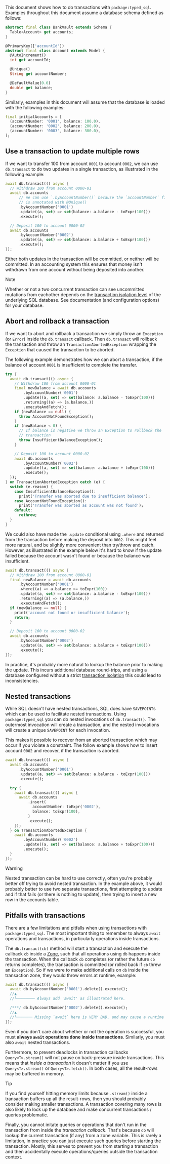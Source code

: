 This document shows how to do transactions with `package:typed_sql`.
Examples throughout this document assume a database schema defined as
follows:

```dart bank_test.dart#schema
abstract final class BankVault extends Schema {
  Table<Account> get accounts;
}

@PrimaryKey(['accountId'])
abstract final class Account extends Model {
  @AutoIncrement()
  int get accountId;

  @Unique()
  String get accountNumber;

  @DefaultValue(0.0)
  double get balance;
}
```

Similarly, examples in this document will assume that the database is loaded
with the following examples:
```dart bank_test.dart#initial-data
final initialAccounts = [
  (accountNumber: '0001', balance: 100.0),
  (accountNumber: '0002', balance: 200.0),
  (accountNumber: '0003', balance: 300.0),
];
```

## Use a transaction to update multiple rows
If we want to transfer 100 from account `0001` to account `0002`, we can use
`db.transact` to do two updates in a single transaction, as illustrated in the
following example:

```dart bank_test.dart#transfer-100
await db.transact(() async {
  // Withdraw 100 from account 0000-01
  await db.accounts
      // We can use `.byAccountNumber()` because the `accountNumber` field
      // is annotated with @Unique()
      .byAccountNumber('0001')
      .update((a, set) => set(balance: a.balance - toExpr(100)))
      .execute();

  // Deposit 100 to account 0000-02
  await db.accounts
      .byAccountNumber('0002')
      .update((a, set) => set(balance: a.balance + toExpr(100)))
      .execute();
});
```

Either both updates in the transaction will be committed, or neither will be
committed. In an accounting system this ensures that money isn't withdrawn from
one account without being deposited into another.

> [!NOTE]
> Whether or not a two concurrent transaction can see uncommitted mutations from
> eachother depends on the [transaction isolation level][1] of the underlying
> SQL database. See documentation (and configuration options) for your database.


## Abort and rollback a transaction
If we want to abort and rollback a transaction we simply throw an `Exception`
(or `Error`) inside the `db.transact` callback. Then `db.transact` will rollback
the transaction and throw an `TransactionAbortedException` wrapping the
`Exception` that caused the transaction to be aborted.

The following example demonstrates how we can abort a transaction, if the
balance of account `0001` is insufficient to complete the transfer.

```dart bank_test.dart#transfer-100-with-rollback
try {
  await db.transact(() async {
    // Withdraw 100 from account 0000-01
    final newBalance = await db.accounts
        .byAccountNumber('0001')
        .update((a, set) => set(balance: a.balance - toExpr(100)))
        .returning((a) => (a.balance,))
        .executeAndFetch();
    if (newBalance == null) {
      throw AccountNotFoundException();
    }
    if (newBalance < 0) {
      // If balance is negative we throw an Exception to rollback the
      // transaction
      throw InsufficientBalanceException();
    }

    // Deposit 100 to account 0000-02
    await db.accounts
        .byAccountNumber('0002')
        .update((a, set) => set(balance: a.balance + toExpr(100)))
        .execute();
  });
} on TransactionAbortedException catch (e) {
  switch (e.reason) {
    case InsufficientBalanceException():
      print('Transfer was aborted due to insufficient balance');
    case AccountNotFoundException():
      print('Transfer was aborted as account was not found');
    default:
      rethrow;
  }
}
```

We could also have made the `.update` conditional using `.where` and returned
from the transaction before making the deposit into `0002`. This might feel
more natural, and be slightly more convenient than try/throw and catch.
However, as illustrated in the example below it's hard to know if the update
failed because the account wasn't found or because the balance was insufficient.

```dart bank_test.dart#transfer-100-with-conditional-update
await db.transact(() async {
  // Withdraw 100 from account 0000-01
  final newBalance = await db.accounts
      .byAccountNumber('0001')
      .where((a) => a.balance >= toExpr(100))
      .update((a, set) => set(balance: a.balance - toExpr(100)))
      .returning((a) => (a.balance,))
      .executeAndFetch();
  if (newBalance == null) {
    print('account not found or insufficient balance');
    return;
  }

  // Deposit 100 to account 0000-02
  await db.accounts
      .byAccountNumber('0002')
      .update((a, set) => set(balance: a.balance + toExpr(100)))
      .execute();
});
```

In practice, it's probably more natural to lookup the balance prior to making
the update. This incurs additional database round-trips, and using a database
configured without a strict [transaction isolation][1] this could lead to
inconsistencies.


## Nested transactions
While SQL doesn't have nested transactions, SQL does have `SAVEPOINT`s which can
be used to facilitate nested transactions. Using `package:typed_sql` you can do
nested invocations of `db.transact()`. The outermost invocation will create a
transaction, and the nested invocations will create a unique `SAVEPOINT`
for each invocation.

This makes it possible to recover from an aborted transaction which may occur if
you violate a constraint. The follow example shows how to insert account `0002`
and recover, if the transaction is aborted.

```dart bank_test.dart#insert-or-update-using-nested-transaction
await db.transact(() async {
  await db.accounts
      .byAccountNumber('0001')
      .update((a, set) => set(balance: a.balance - toExpr(100)))
      .execute();

  try {
    await db.transact(() async {
      await db.accounts
          .insert(
            accountNumber: toExpr('0002'),
            balance: toExpr(100),
          )
          .execute();
    });
  } on TransactionAbortedException {
    await db.accounts
        .byAccountNumber('0002')
        .update((a, set) => set(balance: a.balance + toExpr(100)))
        .execute();
  }
});
```

> [!WARNING]
> Nested transaction can be hard to use correctly, often you're probably better
> off trying to avoid nested transaction. In the example above, it would
> probably better to use two separate transactions, first attempting to update
> and if that fails (or there is nothing to update), then trying to insert a
> new row in the accounts table.


## Pitfalls with transactions
There are a few limitations and pitfalls when using transactions with
`package:typed_sql`. The most important thing to remember to always `await`
operations and transactions, in particularly operations inside transactions.

The `db.transact(cb)` method will start a transaction and execute the callback
`cb` inside a [Zone], such that all operations using `db` happens inside the
transaction. When the callback `cb` completes (or rather the future `cb`
returns completes), the transaction is committed (or rolled back if `cb`
threw an `Exception`). So if we were to make additional calls on `db` inside the
transaction zone, they would throw errors at runtime, example:

```dart
await db.transact(() async {
  await db.byAccountNumber('0001').delete().execute();
  //▲
  //└──────── Always add 'await' as illustrated here.

  /***/ db.byAccountNumber('0002').delete().execute();
  //▲
  //└─────── Missing `await` here is VERY BAD, and may cause a runtime error!
});
```

Even if you don't care about whether or not the operation is successful,
you must **always `await` operations done inside transactions**.
Similarly, you must also `await` nested transactions.

Furthermore, to prevent deadlocks in transaction callbacks `Query<T>.stream()`
will not pause on back-pressure inside transactions. This means that
_inside a transaction_ it doesn't matter if you use `Query<T>.stream()` or
`Query<T>.fetch()`. In both cases, all the result-rows may be buffered in
memory.

> [!TIP]
> If you find yourself hitting memory limits because `.stream()` inside a
> transaction buffers up all the result-rows, then you should probably consider
> making smaller transactions. A transaction covering many rows is also likely
> to lock up the database and make concurrent transactions / queries
> problematic.

Finally, you cannot initate queries or operations that don't run in the
transaction from inside the _transaction callback_. That's because `db` will
lookup the current transaction (if any) from a zone variable. This is rarely a
limitation, in practice you can just execute such queries before starting the
transaction. Mostly, this serves to prevent you from starting a transaction and
then accidentally execute operations/queries outside the transaction context.


[1]: https://en.wikipedia.org/wiki/Isolation_(database_systems)
[Zone]: https://api.dart.dev/stable/latest/dart-async/Zone-class.html

